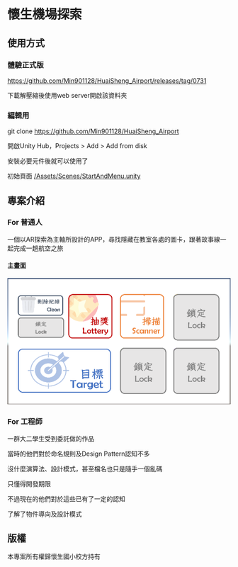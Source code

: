 # 懷生機場探索

## 使用方式

### 體驗正式版

<https://github.com/Min901128/HuaiSheng_Airport/releases/tag/0731>

下載解壓縮後使用web server開啟該資料夾

### 編輯用

git clone <https://github.com/Min901128/HuaiSheng_Airport>

開啟Unity Hub，Projects > Add > Add from disk

安裝必要元件後就可以使用了

初始頁面 [/Assets/Scenes/StartAndMenu.unity](/Assets/Scenes/StartAndMenu.unity)

## 專案介紹

### For 普通人

一個以AR探索為主軸所設計的APP，尋找隱藏在教室各處的圖卡，跟著故事線一起完成一趟航空之旅

#### 主畫面

![主畫面](./screenshots/螢幕擷取畫面%202024-05-05%20223042.png)

### For 工程師

一群大二學生受到委託做的作品

當時的他們對於命名規則及Design Pattern認知不多

沒什麼演算法、設計模式，甚至檔名也只是隨手一個亂碼

只懂得開發期限

不過現在的他們對於這些已有了一定的認知

了解了物件導向及設計模式

## 版權

本專案所有權歸懷生國小校方持有
